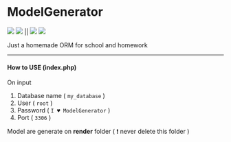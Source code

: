 # ModelGenerator
![](https://img.shields.io/badge/version-0.1-brightgreen.svg) ![](https://img.shields.io/badge/Database-SQL-blue.svg) || ![](https://img.shields.io/badge/Need%20for%20generate-Php%20server-red) ![](https://img.shields.io/badge/Use%20-%20PHP%20PDO-red)


Just a homemade ORM for school and homework

<hr>

#### How to USE (index.php)
On input
 1. Database name ( `my_database` )
 2. User ( `root` )
 3. Password ( `I ♥ ModelGenerator` )
 4. Port ( `3306` )
 
 
 Model are generate on **render** folder ( :exclamation: never delete this folder )
